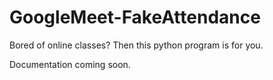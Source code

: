 # GoogleMeet-FakeAttendance
Bored of online classes? Then this python program is for you.

Documentation coming soon.
